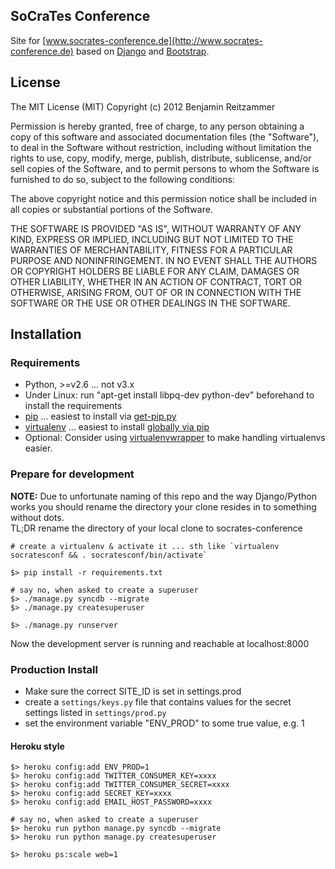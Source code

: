 ## SoCraTes Conference 
Site for [www.socrates-conference.de](http://www.socrates-conference.de) based on 
[Django](https://www.djangoproject.com/) and [Bootstrap](http://twitter.github.com/bootstrap/index.html).

## License

The MIT License (MIT)
Copyright (c) 2012 Benjamin Reitzammer

Permission is hereby granted, free of charge, to any person obtaining a copy of this software and associated documentation files (the "Software"), to deal in the Software without restriction, including without limitation the rights to use, copy, modify, merge, publish, distribute, sublicense, and/or sell copies of the Software, and to permit persons to whom the Software is furnished to do so, subject to the following conditions:

The above copyright notice and this permission notice shall be included in all copies or substantial portions of the Software.

THE SOFTWARE IS PROVIDED "AS IS", WITHOUT WARRANTY OF ANY KIND, EXPRESS OR IMPLIED, INCLUDING BUT NOT LIMITED TO THE WARRANTIES OF MERCHANTABILITY, FITNESS FOR A PARTICULAR PURPOSE AND NONINFRINGEMENT. IN NO EVENT SHALL THE AUTHORS OR COPYRIGHT HOLDERS BE LIABLE FOR ANY CLAIM, DAMAGES OR OTHER LIABILITY, WHETHER IN AN ACTION OF CONTRACT, TORT OR OTHERWISE, ARISING FROM, OUT OF OR IN CONNECTION WITH THE SOFTWARE OR THE USE OR OTHER DEALINGS IN THE SOFTWARE.

## Installation

### Requirements

* Python, >=v2.6 ... not v3.x 
* Under Linux: run "apt-get install libpq-dev python-dev" beforehand to install the requirements
* [pip](http://www.pip-installer.org/) ... easiest to install via [get-pip.py](http://www.pip-installer.org/en/latest/installing.html#install-or-upgrade-pip)
* [virtualenv](http://www.virtualenv.org/) ... easiest to install [globally via pip](http://www.virtualenv.org/en/latest/#installation)
* Optional: Consider using [virtualenvwrapper](http://virtualenvwrapper.readthedocs.org/en/latest/) to make handling virtualenvs easier. 

### Prepare for development

**NOTE:** Due to unfortunate naming of this repo and the way Django/Python works you should rename the directory your clone resides in to something without dots.  
TL;DR rename the directory of your local clone to socrates-conference

    # create a virtualenv & activate it ... sth like `virtualenv socratesconf && . socratesconf/bin/activate`
    
    $> pip install -r requirements.txt
    
    # say no, when asked to create a superuser
    $> ./manage.py syncdb --migrate
    $> ./manage.py createsuperuser
    
    $> ./manage.py runserver
    
Now the development server is running and reachable at localhost:8000 

### Production Install

- Make sure the correct SITE_ID is set in settings.prod
- create a `settings/keys.py` file that contains values for the secret settings listed in 
  `settings/prod.py`
- set the environment variable "ENV_PROD" to some true value, e.g. 1
  
#### Heroku style

    $> heroku config:add ENV_PROD=1
    $> heroku config:add TWITTER_CONSUMER_KEY=xxxx
    $> heroku config:add TWITTER_CONSUMER_SECRET=xxxx
    $> heroku config:add SECRET_KEY=xxxx
    $> heroku config:add EMAIL_HOST_PASSWORD=xxxx
    
    # say no, when asked to create a superuser
    $> heroku run python manage.py syncdb --migrate
    $> heroku run python manage.py createsuperuser

    $> heroku ps:scale web=1  
